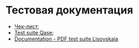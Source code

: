 # Тестовая документация
 - [Чек-лист](https://docs.google.com/spreadsheets/d/1kDn5JuHvWHt3BYN4y-2fPP0-eZq_NQ8j8QRhi9d4apg/edit?gid=0#gid=0);
 - [Test suite Qase](https://app.qase.io/project/G8?previewMode=side&suite=111&tab=properties);
 - [Documentation - PDF test suite Lisovskaia](https://drive.google.com/file/d/1TjS4M7uuL7gq0IFeclvEfMLrkO6cdKS7/view?usp=sharing)

